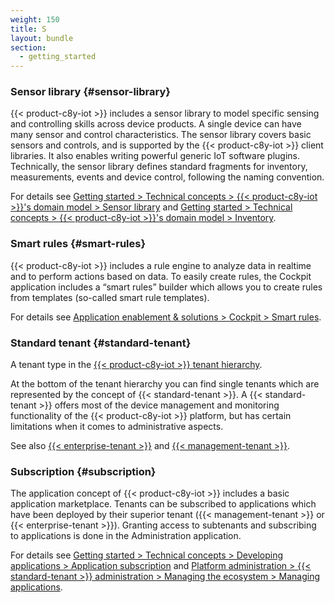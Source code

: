 ```yaml
---
weight: 150
title: S
layout: bundle
section:
  - getting_started
---
```



### Sensor library {#sensor-library}

{{< product-c8y-iot >}} includes a sensor library to model specific sensing and controlling skills across device products. A single device can have many sensor and control characteristics. The sensor library covers basic sensors and controls, and is supported by the {{< product-c8y-iot >}} client libraries. It also enables writing powerful generic IoT software plugins.
Technically, the sensor library defines standard fragments for inventory, measurements, events and device control, following the naming convention.

For details see [Getting started > Technical concepts > {{< product-c8y-iot >}}'s domain model > Sensor library](/concepts/domain-model/#sensor-library) and [Getting started > Technical concepts > {{< product-c8y-iot >}}'s domain model > Inventory](/concepts/domain-model/#inventory).


### Smart rules {#smart-rules}

{{< product-c8y-iot >}} includes a rule engine to analyze data in realtime and to perform actions based on data. To easily create rules, the Cockpit application includes a “smart rules” builder which allows you to create rules from templates (so-called smart rule templates).

For details see [Application enablement & solutions > Cockpit > Smart rules](/cockpit/smart-rules).


### Standard tenant {#standard-tenant}

A tenant type in the [{{< product-c8y-iot >}} tenant hierarchy](/glossary/t/#tenant-hierarchy).

At the bottom of the tenant hierarchy you can find single tenants which are represented by the concept of {{< standard-tenant >}}.
A {{< standard-tenant >}} offers most of the device management and monitoring functionality of the {{< product-c8y-iot >}} platform, but has certain limitations when it comes to administrative aspects.

See also [{{< enterprise-tenant >}}](/glossary/e/#enterprise-tenant) and [{{< management-tenant >}}](/glossary/m/#management-tenant).


### Subscription {#subscription}

The application concept of {{< product-c8y-iot >}} includes a basic application marketplace.
Tenants can be subscribed to applications which have been deployed by their superior tenant ({{< management-tenant >}} or {{< enterprise-tenant >}}).
Granting access to subtenants and subscribing to applications is done in the Administration application.

For details see [Getting started > Technical concepts > Developing applications > Application subscription](/concepts/applications/#application-subscription) and [Platform administration > {{< standard-tenant >}} administration > Managing the ecosystem > Managing applications](/standard-tenant/ecosystem/#managing-applications).
